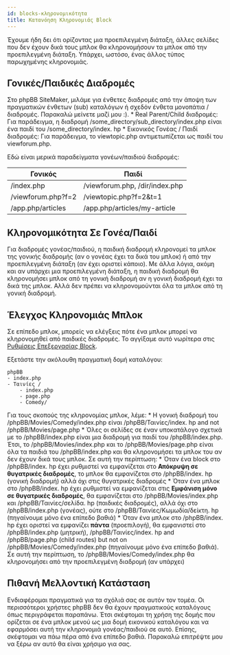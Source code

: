 ```yaml
---
id: blocks-κληρονομικότητα
title: Κατανόηση Κληρονομιάς Block
---
```


Έχουμε ήδη δει ότι ορίζοντας μια προεπιλεγμένη διάταξη, άλλες σελίδες που δεν έχουν δικά τους μπλοκ θα κληρονομήσουν τα μπλοκ από την προεπιλεγμένη διάταξη. Υπάρχει, ωστόσο, ένας άλλος τύπος παρωχημένης κληρονομιάς.

## Γονικές/Παιδικές Διαδρομές

Στο phpBB SiteMaker, μιλάμε για ένθετες διαδρομές από την άποψη των πραγματικών ένθετων (sub) καταλόγων ή σχεδόν ένθετα μονοπάτια / διαδρομές. Παρακαλώ μείνετε μαζί μου :). * Real Parent/Child διαδρομές: Για παράδειγμα, η διαδρομή /some_directory/sub_directory/index.php είναι ένα παιδί του /some_directory/index. hp * Εικονικός Γονέας / Παιδί διαδρομές: Για παράδειγμα, το viewtopic.php αντιμετωπίζεται ως παιδί του viewforum.php.

Εδώ είναι μερικά παραδείγματα γονέων/παιδιού διαδρομές:

| Γονικός            | Παιδί                          |
| ------------------ | ------------------------------ |
| /index.php         | /viewforum.php, /dir/index.php |
| /viewforum.php?f=2 | /viewtopic.php?f=2&t=1         |
| /app.php/articles  | /app.php/articles/my-article   |

## Κληρονομικότητα Σε Γονέα/Παιδί

Για διαδρομές γονέας/παιδιού, η παιδική διαδρομή κληρονομεί τα μπλοκ της γονικής διαδρομής (αν ο γονέας έχει τα δικά του μπλοκ) ή από την προεπιλεγμένη διάταξη (αν έχει οριστεί κάποιο). Με άλλα λόγια, ακόμη και αν υπάρχει μια προεπιλεγμένη διάταξη, η παιδική διαδρομή θα κληρονομήσει μπλοκ από τη γονική διαδρομή αν η γονική διαδρομή έχει τα δικά της μπλοκ. Αλλά δεν πρέπει να κληρονομούνται όλα τα μπλοκ από τη γονική διαδρομή.

## Έλεγχος Κληρονομιάς Μπλοκ

Σε επίπεδο μπλοκ, μπορείς να ελέγξεις πότε ένα μπλοκ μπορεί να κληρονομηθεί από παιδικές διαδρομές. Το αγγίξαμε αυτό νωρίτερα στις [Ρυθμίσεις Επεξεργασίας Block](./blocks-managing#editing-block-settings).

Εξετάστε την ακόλουθη πραγματική δομή καταλόγου:

```text
phpBB
- index.php
- Ταινίες /
    - index.php
    - page.php
    - Comedy/

```

Για τους σκοπούς της κληρονομίας μπλοκ, λέμε: * Η γονική διαδρομή του /phpBB/Movies/Comedy/index.php είναι /phpBB/Ταινίες/index. hp and not /phpBB/Movies/page.php * Όλες οι σελίδες σε έναν υποκατάλογο σχετικά με το /phpBB/index.php είναι μια διαδρομή για παιδί του /phpBB/index.php. Έτσι, το /phpBB/Movies/index.php και το /phpBB/Movies/page.php είναι όλα τα παιδιά του /phpBB/index.php και θα κληρονομήσει τα μπλοκ του αν δεν έχουν δικά τους μπλοκ. Σε αυτή την περίπτωση: * Όταν ένα block στο /phpBB/index. hp έχει ρυθμιστεί να εμφανίζεται στο **Απόκρυψη σε θυγατρικές διαδρομές**, το μπλοκ θα εμφανίζεται στο /phpBB/index. hp (γονική διαδρομή) αλλά όχι στις θυγατρικές διαδρομές * Όταν ένα μπλοκ στο /phpBB/index. hp έχει ρυθμιστεί να εμφανίζεται στις **Εμφάνιση μόνο σε θυγατρικές διαδρομές**, θα εμφανίζεται στο /phpBB/Movies/index.php και /phpBB/Ταινίες/σελίδα. hp (παιδικές διαδρομές), αλλά όχι στο /phpBB/index.php (γονέας), ούτε στο /phpBB/Ταινίες/Κωμωδία/δείκτη. hp (πηγαίνουμε μόνο ένα επίπεδο βαθιά) * Όταν ένα μπλοκ στο /phpBB/index. hp έχει οριστεί να εμφανίζει **πάντα** (προεπιλογή), θα εμφανιστεί στο /phpBB/index.php (μητρική), /phpBB/Ταινίες/index. hp and /phpBB/page.php (child routes) but not on /phpBB/Movies/Comedy/index.php (πηγαίνουμε μόνο ένα επίπεδο βαθιά). Σε αυτή την περίπτωση, το /phpBB/Movies/Comedy/index.php θα κληρονομήσει από την προεπιλεγμένη διαδρομή (αν υπάρχει)

## Πιθανή Μελλοντική Κατάσταση

Ενδιαφέρομαι πραγματικά για τα σχόλιά σας σε αυτόν τον τομέα. Οι περισσότεροι χρήστες phpBB δεν θα έχουν πραγματικούς καταλόγους όπως περιγράφεται παραπάνω. Έτσι σκέφτομαι τη χρήση της δομής που ορίζεται σε ένα μπλοκ μενού ως μια δομή εικονικού καταλόγου και να εφαρμόσει αυτή την κληρονομιά γονέας/παιδιού σε αυτό. Επίσης, σκέφτομαι να πάω πέρα από ένα επίπεδο βαθιά. Παρακαλώ επιτρέψτε μου να ξέρω αν αυτό θα είναι χρήσιμο για σας.